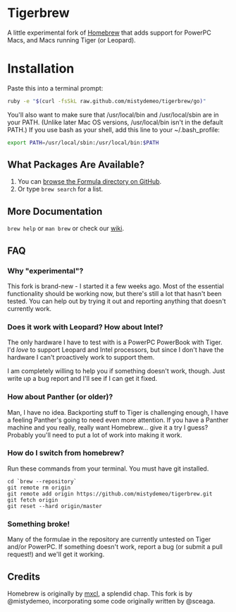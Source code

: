 Tigerbrew
=========

A little experimental fork of [Homebrew][homebrew] that adds support for PowerPC Macs, and Macs running Tiger (or Leopard).

Installation
============

Paste this into a terminal prompt:

```sh
ruby -e "$(curl -fsSkL raw.github.com/mistydemeo/tigerbrew/go)"
```

You'll also want to make sure that /usr/local/bin and /usr/local/sbin are in your PATH. (Unlike later Mac OS versions, /usr/local/bin isn't in the default PATH.) If you use bash as your shell, add this line to your ~/.bash_profile:

```sh
export PATH=/usr/local/sbin:/usr/local/bin:$PATH
```

What Packages Are Available?
----------------------------
1. You can [browse the Formula directory on GitHub][formula].
2. Or type `brew search` for a list.

More Documentation
------------------
`brew help` or `man brew` or check our [wiki][].

FAQ
---

### Why "experimental"?

This fork is brand-new - I started it a few weeks ago. Most of the essential functionality should be working now, but there's still a lot that hasn't been tested. You can help out by trying it out and reporting anything that doesn't currently work.

### Does it work with Leopard? How about Intel?

The only hardware I have to test with is a PowerPC PowerBook with Tiger. I'd *love* to support Leopard and Intel processors, but since I don't have the hardware I can't proactively work to support them.

I am completely willing to help you if something doesn't work, though. Just write up a bug report and I'll see if I can get it fixed.

### How about Panther (or older)?

Man, I have no idea. Backporting stuff to Tiger is challenging enough, I have a feeling Panther's going to need even more attention. If you have a Panther machine and you really, really want Homebrew... give it a try I guess? Probably you'll need to put a lot of work into making it work.

### How do I switch from homebrew?

Run these commands from your terminal. You must have git installed.

```
cd `brew --repository`
git remote rm origin
git remote add origin https://github.com/mistydemeo/tigerbrew.git
git fetch origin
git reset --hard origin/master
```

### Something broke!

Many of the formulae in the repository are currently untested on Tiger and/or PowerPC. If something doesn't work, report a bug (or submit a pull request!) and we'll get it working.

Credits
-------

Homebrew is originally by [mxcl][mxcl], a splendid chap. This fork is by @mistydemeo, incorporating some code originally written by @sceaga.

[homebrew]:http://brew.sh
[wiki]:http://wiki.github.com/mxcl/homebrew
[mxcl]:http://twitter.com/mxcl
[formula]:http://github.com/mistydemeo/tigerbrew/tree/master/Library/Formula/
[braumeister]:http://braumeister.org
